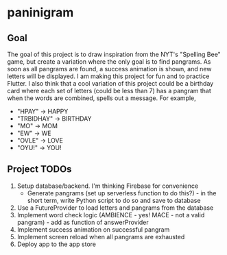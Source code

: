 # paninigram

## Goal
The goal of this project is to draw inspiration from the NYT's "Spelling Bee" game, but create a variation where the only goal is to find pangrams. As soon as all pangrams are found, a success animation is shown, and new letters will be displayed. I am making this project for fun and to practice Flutter. I also think that a cool variation of this project could be a birthday card where each set of letters (could be less than 7) has a pangram that when the words are combined, spells out a message. For example, 

- "HPAY" -> HAPPY
- "TRBIDHAY" -> BIRTHDAY
- "MO" -> MOM
- "EW" -> WE
- "OVLE" -> LOVE
- "OYU!" -> YOU!

## Project TODOs
1. Setup database/backend. I'm thinking Firebase for convenience
    - Generate pangrams (set up serverless function to do this?) - in the short term, write Python script to do so and save to database
2. Use a FutureProvider to load letters and pangrams from the database
3. Implement word check logic (AMBIENCE - yes! MACE - not a valid pangram) - add as function of answerProvider
4. Implement success animation on successful pangram
5. Implement screen reload when all pangrams are exhausted
6. Deploy app to the app store

